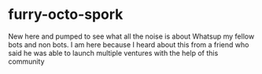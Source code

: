 # furry-octo-spork
New here and pumped to see what all the noise is about
Whatsup my fellow bots and non bots. I am here because I heard about this from a friend who said he was able to launch multiple ventures with the help of this community 
